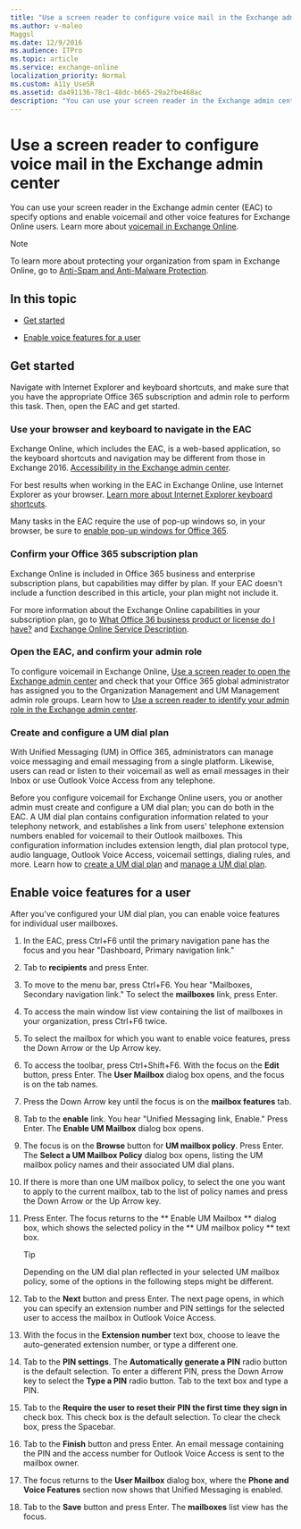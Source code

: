 ```yaml
---
title: "Use a screen reader to configure voice mail in the Exchange admin center"
ms.author: v-maleo
Maggsl
ms.date: 12/9/2016
ms.audience: ITPro
ms.topic: article
ms.service: exchange-online
localization_priority: Normal
ms.custom: A11y_UseSR
ms.assetid: da491136-78c1-48dc-b665-29a2fbe468ac
description: "You can use your screen reader in the Exchange admin center (EAC) to specify options and enable voicemail and other voice features for Exchange Online users. Learn more about voicemail in Exchange Online."
---
```


# Use a screen reader to configure voice mail in the Exchange admin center

You can use your screen reader in the Exchange admin center (EAC) to specify options and enable voicemail and other voice features for Exchange Online users. Learn more about [voicemail in Exchange Online](https://go.microsoft.com/fwlink/?LinkId=798792). 
  
> [!NOTE]
> To learn more about protecting your organization from spam in Exchange Online, go to [Anti-Spam and Anti-Malware Protection](http://technet.microsoft.com/library/07d0f42d-2adc-48bf-b07f-189a560d365b.aspx). 
  
## In this topic

- [Get started](use-screen-reader-to-export-and-review-audit-logs-in-exchange-admin-center.md#BKMK_getstarted)
    
- [Enable voice features for a user](use-screen-reader-to-configure-voice-mail-in-exchange-admin-center.md#BKMK_voicefeatures)
    
## Get started
<a name="BKMK_getstarted"> </a>

Navigate with Internet Explorer and keyboard shortcuts, and make sure that you have the appropriate Office 365 subscription and admin role to perform this task. Then, open the EAC and get started.
  
### Use your browser and keyboard to navigate in the EAC

Exchange Online, which includes the EAC, is a web-based application, so the keyboard shortcuts and navigation may be different from those in Exchange 2016. [Accessibility in the Exchange admin center](accessibility-in-exchange-admin-center.md).
  
For best results when working in the EAC in Exchange Online, use Internet Explorer as your browser. [Learn more about Internet Explorer keyboard shortcuts](https://go.microsoft.com/fwlink/?LinkID=787614).
  
Many tasks in the EAC require the use of pop-up windows so, in your browser, be sure to [enable pop-up windows for Office 365](https://go.microsoft.com/fwlink/?LinkID=317550).
  
### Confirm your Office 365 subscription plan

Exchange Online is included in Office 365 business and enterprise subscription plans, but capabilities may differ by plan. If your EAC doesn't include a function described in this article, your plan might not include it.
  
For more information about the Exchange Online capabilities in your subscription plan, go to [What Office 36 business product or license do I have?](https://go.microsoft.com/fwlink/?LinkID=797552) and [Exchange Online Service Description](https://go.microsoft.com/fwlink/?LinkID=797553).
  
### Open the EAC, and confirm your admin role

To configure voicemail in Exchange Online, [Use a screen reader to open the Exchange admin center](use-screen-reader-to-open-exchange-admin-center.md) and check that your Office 365 global administrator has assigned you to the Organization Management and UM Management admin role groups. Learn how to [Use a screen reader to identify your admin role in the Exchange admin center](use-screen-reader-to-identify-admin-role-in-exchange-admin-center.md).
  
### Create and configure a UM dial plan

With Unified Messaging (UM) in Office 365, administrators can manage voice messaging and email messaging from a single platform. Likewise, users can read or listen to their voicemail as well as email messages in their Inbox or use Outlook Voice Access from any telephone.
  
Before you configure voicemail for Exchange Online users, you or another admin must create and configure a UM dial plan; you can do both in the EAC. A UM dial plan contains configuration information related to your telephony network, and establishes a link from users' telephone extension numbers enabled for voicemail to their Outlook mailboxes. This configuration information includes extension length, dial plan protocol type, audio language, Outlook Voice Access, voicemail settings, dialing rules, and more. Learn how to [create a UM dial plan](https://go.microsoft.com/fwlink/?LinkId=798793) and [manage a UM dial plan](https://go.microsoft.com/fwlink/?LinkId=798794).
  
## Enable voice features for a user
<a name="BKMK_voicefeatures"> </a>

After you've configured your UM dial plan, you can enable voice features for individual user mailboxes.
  
1. In the EAC, press Ctrl+F6 until the primary navigation pane has the focus and you hear "Dashboard, Primary navigation link."
    
2. Tab to **recipients** and press Enter. 
    
3. To move to the menu bar, press Ctrl+F6. You hear "Mailboxes, Secondary navigation link." To select the **mailboxes** link, press Enter. 
    
4. To access the main window list view containing the list of mailboxes in your organization, press Ctrl+F6 twice. 
    
5. To select the mailbox for which you want to enable voice features, press the Down Arrow or the Up Arrow key.
    
6. To access the toolbar, press Ctrl+Shift+F6. With the focus on the **Edit** button, press Enter. The **User Mailbox** dialog box opens, and the focus is on the tab names. 
    
7. Press the Down Arrow key until the focus is on the **mailbox features** tab. 
    
8. Tab to the **enable** link. You hear "Unified Messaging link, Enable." Press Enter. The **Enable UM Mailbox** dialog box opens. 
    
9. The focus is on the **Browse** button for **UM mailbox policy**. Press Enter. The **Select a UM Mailbox Policy** dialog box opens, listing the UM mailbox policy names and their associated UM dial plans. 
    
10. If there is more than one UM mailbox policy, to select the one you want to apply to the current mailbox, tab to the list of policy names and press the Down Arrow or the Up Arrow key. 
    
11. Press Enter. The focus returns to the ** Enable UM Mailbox ** dialog box, which shows the selected policy in the ** UM mailbox policy ** text box. 
    
    > [!TIP]
    > Depending on the UM dial plan reflected in your selected UM mailbox policy, some of the options in the following steps might be different. 
  
12. Tab to the **Next** button and press Enter. The next page opens, in which you can specify an extension number and PIN settings for the selected user to access the mailbox in Outlook Voice Access. 
    
13. With the focus in the **Extension number** text box, choose to leave the auto-generated extension number, or type a different one. 
    
14. Tab to the **PIN settings**. The **Automatically generate a PIN** radio button is the default selection. To enter a different PIN, press the Down Arrow key to select the **Type a PIN** radio button. Tab to the text box and type a PIN. 
    
15. Tab to the **Require the user to reset their PIN the first time they sign in** check box. This check box is the default selection. To clear the check box, press the Spacebar. 
    
16. Tab to the **Finish** button and press Enter. An email message containing the PIN and the access number for Outlook Voice Access is sent to the mailbox owner. 
    
17. The focus returns to the **User Mailbox** dialog box, where the **Phone and Voice Features** section now shows that Unified Messaging is enabled. 
    
18. Tab to the **Save** button and press Enter. The **mailboxes** list view has the focus. 
    

